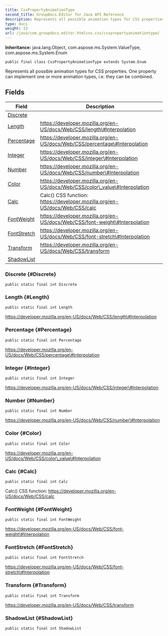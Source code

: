 ```yaml
---
title: CssPropertyAnimationType
second_title: GroupDocs.Editor for Java API Reference
description: Represents all possible animation types for CSS properties.
type: docs
weight: 13
url: /java/com.groupdocs.editor.htmlcss.css/csspropertyanimationtype/
---
```

**Inheritance:**
java.lang.Object, com.aspose.ms.System.ValueType, com.aspose.ms.System.Enum
```
public final class CssPropertyAnimationType extends System.Enum
```

Represents all possible animation types for CSS properties. One property can implement one or more animation types, i.e. they can be combined.
## Fields

| Field | Description |
| --- | --- |
| [Discrete](#Discrete) |  |
| [Length](#Length) | https://developer.mozilla.org/en-US/docs/Web/CSS/length\#Interpolation |
| [Percentage](#Percentage) | https://developer.mozilla.org/en-US/docs/Web/CSS/percentage\#Interpolation |
| [Integer](#Integer) | https://developer.mozilla.org/en-US/docs/Web/CSS/integer\#Interpolation |
| [Number](#Number) | https://developer.mozilla.org/en-US/docs/Web/CSS/number\#Interpolation |
| [Color](#Color) | https://developer.mozilla.org/en-US/docs/Web/CSS/color\_value\#Interpolation |
| [Calc](#Calc) | Calc() CSS function: https://developer.mozilla.org/en-US/docs/Web/CSS/calc |
| [FontWeight](#FontWeight) | https://developer.mozilla.org/en-US/docs/Web/CSS/font-weight\#Interpolation |
| [FontStretch](#FontStretch) | https://developer.mozilla.org/en-US/docs/Web/CSS/font-stretch\#Interpolation |
| [Transform](#Transform) | https://developer.mozilla.org/en-US/docs/Web/CSS/transform |
| [ShadowList](#ShadowList) |  |
### Discrete {#Discrete}
```
public static final int Discrete
```


### Length {#Length}
```
public static final int Length
```


https://developer.mozilla.org/en-US/docs/Web/CSS/length\#Interpolation

### Percentage {#Percentage}
```
public static final int Percentage
```


https://developer.mozilla.org/en-US/docs/Web/CSS/percentage\#Interpolation

### Integer {#Integer}
```
public static final int Integer
```


https://developer.mozilla.org/en-US/docs/Web/CSS/integer\#Interpolation

### Number {#Number}
```
public static final int Number
```


https://developer.mozilla.org/en-US/docs/Web/CSS/number\#Interpolation

### Color {#Color}
```
public static final int Color
```


https://developer.mozilla.org/en-US/docs/Web/CSS/color\_value\#Interpolation

### Calc {#Calc}
```
public static final int Calc
```


Calc() CSS function: https://developer.mozilla.org/en-US/docs/Web/CSS/calc

### FontWeight {#FontWeight}
```
public static final int FontWeight
```


https://developer.mozilla.org/en-US/docs/Web/CSS/font-weight\#Interpolation

### FontStretch {#FontStretch}
```
public static final int FontStretch
```


https://developer.mozilla.org/en-US/docs/Web/CSS/font-stretch\#Interpolation

### Transform {#Transform}
```
public static final int Transform
```


https://developer.mozilla.org/en-US/docs/Web/CSS/transform

### ShadowList {#ShadowList}
```
public static final int ShadowList
```


